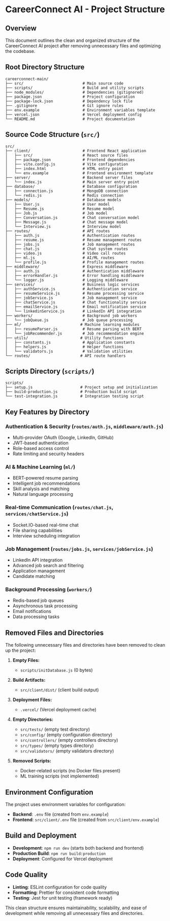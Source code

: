 # CareerConnect AI - Project Structure

## Overview
This document outlines the clean and organized structure of the CareerConnect AI project after removing unnecessary files and optimizing the codebase.

## Root Directory Structure

```
careerconnect-main/
├── src/                          # Main source code
├── scripts/                      # Build and utility scripts
├── node_modules/                 # Dependencies (gitignored)
├── package.json                  # Project configuration
├── package-lock.json             # Dependency lock file
├── .gitignore                    # Git ignore rules
├── env.example                   # Environment variables template
├── vercel.json                   # Vercel deployment config
└── README.md                     # Project documentation
```

## Source Code Structure (`src/`)

```
src/
├── client/                       # Frontend React application
│   ├── src/                      # React source files
│   ├── package.json              # Frontend dependencies
│   ├── vite.config.js            # Vite configuration
│   ├── index.html                # HTML entry point
│   └── env.example               # Frontend environment template
├── server/                       # Backend server files
│   └── index.js                  # Main server entry point
├── database/                     # Database configuration
│   ├── connection.js             # MongoDB connection
│   └── redis.js                  # Redis connection
├── models/                       # Database models
│   ├── User.js                   # User model
│   ├── Resume.js                 # Resume model
│   ├── Job.js                    # Job model
│   ├── Conversation.js           # Chat conversation model
│   ├── Message.js                # Chat message model
│   └── Interview.js              # Interview model
├── routes/                       # API routes
│   ├── auth.js                   # Authentication routes
│   ├── resume.js                 # Resume management routes
│   ├── jobs.js                   # Job management routes
│   ├── chat.js                   # Chat system routes
│   ├── video.js                  # Video call routes
│   ├── ml.js                     # AI/ML routes
│   └── profile.js                # Profile management routes
├── middleware/                   # Express middleware
│   ├── auth.js                   # Authentication middleware
│   ├── errorHandler.js           # Error handling middleware
│   └── logger.js                 # Logging middleware
├── services/                     # Business logic services
│   ├── authService.js            # Authentication service
│   ├── resumeService.js          # Resume processing service
│   ├── jobService.js             # Job management service
│   ├── chatService.js            # Chat functionality service
│   ├── emailService.js           # Email notification service
│   └── linkedinService.js        # LinkedIn API integration
├── workers/                      # Background job workers
│   └── jobQueue.js               # Job queue processing
├── ml/                          # Machine learning modules
│   ├── resumeParser.js           # Resume parsing with BERT
│   └── jobRecommender.js         # Job recommendation engine
├── utils/                       # Utility functions
│   ├── constants.js              # Application constants
│   ├── helpers.js                # Helper functions
│   └── validators.js             # Validation utilities
└── routes/                      # API route handlers
```

## Scripts Directory (`scripts/`)

```
scripts/
├── setup.js                     # Project setup and initialization
├── build-production.js          # Production build script
└── test-integration.js          # Integration testing script
```

## Key Features by Directory

### Authentication & Security (`routes/auth.js`, `middleware/auth.js`)
- Multi-provider OAuth (Google, LinkedIn, GitHub)
- JWT-based authentication
- Role-based access control
- Rate limiting and security headers

### AI & Machine Learning (`ml/`)
- BERT-powered resume parsing
- Intelligent job recommendations
- Skill analysis and matching
- Natural language processing

### Real-time Communication (`routes/chat.js`, `services/chatService.js`)
- Socket.IO-based real-time chat
- File sharing capabilities
- Interview scheduling integration

### Job Management (`routes/jobs.js`, `services/jobService.js`)
- LinkedIn API integration
- Advanced job search and filtering
- Application management
- Candidate matching

### Background Processing (`workers/`)
- Redis-based job queues
- Asynchronous task processing
- Email notifications
- Data processing tasks

## Removed Files and Directories

The following unnecessary files and directories have been removed to clean up the project:

1. **Empty Files:**
   - `scripts/initDatabase.js` (0 bytes)

2. **Build Artifacts:**
   - `src/client/dist/` (client build output)

3. **Deployment Files:**
   - `.vercel/` (Vercel deployment cache)

4. **Empty Directories:**
   - `src/tests/` (empty test directory)
   - `src/config/` (empty configuration directory)
   - `src/controllers/` (empty controllers directory)
   - `src/types/` (empty types directory)
   - `src/validators/` (empty validators directory)

5. **Removed Scripts:**
   - Docker-related scripts (no Docker files present)
   - ML training scripts (not implemented)

## Environment Configuration

The project uses environment variables for configuration:

- **Backend**: `.env` file (created from `env.example`)
- **Frontend**: `src/client/.env` file (created from `src/client/env.example`)

## Build and Deployment

- **Development**: `npm run dev` (starts both backend and frontend)
- **Production Build**: `npm run build:production`
- **Deployment**: Configured for Vercel deployment

## Code Quality

- **Linting**: ESLint configuration for code quality
- **Formatting**: Prettier for consistent code formatting
- **Testing**: Jest for unit testing (framework ready)

This clean structure ensures maintainability, scalability, and ease of development while removing all unnecessary files and directories.
